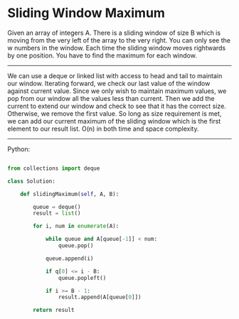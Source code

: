 # Sliding Window Maximum

Given an array of integers A. There is a sliding window of size B which
is moving from the very left of the array to the very right.
You can only see the w numbers in the window. Each time the sliding window
moves rightwards by one position. You have to find the maximum for each window.

---

We can use a deque or linked list with access to head and tail to maintain our
window. Iterating forward, we check our last value of the window against
current value. Since we only wish to maintain maximum values, we pop from our
window all the values less than current. Then we add the current to extend our
window and check to see that it has the correct size. Otherwise, we remove the
first value. So long as size requirement is met, we can add our current maximum
of the sliding window which is the first element to our result list. O(n) in
both time and space complexity.

---

Python:

```python

from collections import deque

class Solution:

    def slidingMaximum(self, A, B):

        queue = deque()
        result = list()

        for i, num in enumerate(A):

            while queue and A[queue[-1]] < num:
                queue.pop()

            queue.append(i)

            if q[0] <= i - B:
                queue.popleft()

            if i >= B - 1:
                result.append(A[queue[0]])

        return result
```
